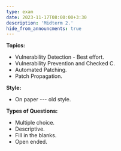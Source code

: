 ```yaml
---
type: exam
date: 2023-11-17T08:00:00+3:30
description: 'Midterm 2.'
hide_from_announcments: true
---
```

**Topics:**
- Vulnerability Detection - Best effort.
- Vulnerability Prevention and Checked C.
- Automated Patching.
- Patch Propagation.

**Style:**
- On paper --- old style.

**Types of Questions:**
- Multiple choice.
- Descriptive.
- Fill in the blanks.
- Open ended.